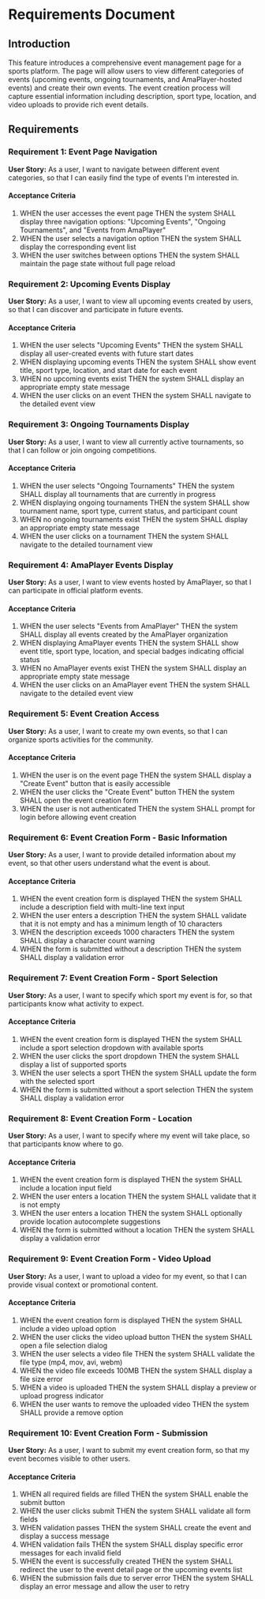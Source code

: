 # Requirements Document

## Introduction

This feature introduces a comprehensive event management page for a sports platform. The page will allow users to view different categories of events (upcoming events, ongoing tournaments, and AmaPlayer-hosted events) and create their own events. The event creation process will capture essential information including description, sport type, location, and video uploads to provide rich event details.

## Requirements

### Requirement 1: Event Page Navigation

**User Story:** As a user, I want to navigate between different event categories, so that I can easily find the type of events I'm interested in.

#### Acceptance Criteria

1. WHEN the user accesses the event page THEN the system SHALL display three navigation options: "Upcoming Events", "Ongoing Tournaments", and "Events from AmaPlayer"
2. WHEN the user selects a navigation option THEN the system SHALL display the corresponding event list
3. WHEN the user switches between options THEN the system SHALL maintain the page state without full page reload

### Requirement 2: Upcoming Events Display

**User Story:** As a user, I want to view all upcoming events created by users, so that I can discover and participate in future events.

#### Acceptance Criteria

1. WHEN the user selects "Upcoming Events" THEN the system SHALL display all user-created events with future start dates
2. WHEN displaying upcoming events THEN the system SHALL show event title, sport type, location, and start date for each event
3. WHEN no upcoming events exist THEN the system SHALL display an appropriate empty state message
4. WHEN the user clicks on an event THEN the system SHALL navigate to the detailed event view

### Requirement 3: Ongoing Tournaments Display

**User Story:** As a user, I want to view all currently active tournaments, so that I can follow or join ongoing competitions.

#### Acceptance Criteria

1. WHEN the user selects "Ongoing Tournaments" THEN the system SHALL display all tournaments that are currently in progress
2. WHEN displaying ongoing tournaments THEN the system SHALL show tournament name, sport type, current status, and participant count
3. WHEN no ongoing tournaments exist THEN the system SHALL display an appropriate empty state message
4. WHEN the user clicks on a tournament THEN the system SHALL navigate to the detailed tournament view

### Requirement 4: AmaPlayer Events Display

**User Story:** As a user, I want to view events hosted by AmaPlayer, so that I can participate in official platform events.

#### Acceptance Criteria

1. WHEN the user selects "Events from AmaPlayer" THEN the system SHALL display all events created by the AmaPlayer organization
2. WHEN displaying AmaPlayer events THEN the system SHALL show event title, sport type, location, and special badges indicating official status
3. WHEN no AmaPlayer events exist THEN the system SHALL display an appropriate empty state message
4. WHEN the user clicks on an AmaPlayer event THEN the system SHALL navigate to the detailed event view

### Requirement 5: Event Creation Access

**User Story:** As a user, I want to create my own events, so that I can organize sports activities for the community.

#### Acceptance Criteria

1. WHEN the user is on the event page THEN the system SHALL display a "Create Event" button that is easily accessible
2. WHEN the user clicks the "Create Event" button THEN the system SHALL open the event creation form
3. WHEN the user is not authenticated THEN the system SHALL prompt for login before allowing event creation

### Requirement 6: Event Creation Form - Basic Information

**User Story:** As a user, I want to provide detailed information about my event, so that other users understand what the event is about.

#### Acceptance Criteria

1. WHEN the event creation form is displayed THEN the system SHALL include a description field with multi-line text input
2. WHEN the user enters a description THEN the system SHALL validate that it is not empty and has a minimum length of 10 characters
3. WHEN the description exceeds 1000 characters THEN the system SHALL display a character count warning
4. WHEN the form is submitted without a description THEN the system SHALL display a validation error

### Requirement 7: Event Creation Form - Sport Selection

**User Story:** As a user, I want to specify which sport my event is for, so that participants know what activity to expect.

#### Acceptance Criteria

1. WHEN the event creation form is displayed THEN the system SHALL include a sport selection dropdown with available sports
2. WHEN the user clicks the sport dropdown THEN the system SHALL display a list of supported sports
3. WHEN the user selects a sport THEN the system SHALL update the form with the selected sport
4. WHEN the form is submitted without a sport selection THEN the system SHALL display a validation error

### Requirement 8: Event Creation Form - Location

**User Story:** As a user, I want to specify where my event will take place, so that participants know where to go.

#### Acceptance Criteria

1. WHEN the event creation form is displayed THEN the system SHALL include a location input field
2. WHEN the user enters a location THEN the system SHALL validate that it is not empty
3. WHEN the user enters a location THEN the system SHALL optionally provide location autocomplete suggestions
4. WHEN the form is submitted without a location THEN the system SHALL display a validation error

### Requirement 9: Event Creation Form - Video Upload

**User Story:** As a user, I want to upload a video for my event, so that I can provide visual context or promotional content.

#### Acceptance Criteria

1. WHEN the event creation form is displayed THEN the system SHALL include a video upload option
2. WHEN the user clicks the video upload button THEN the system SHALL open a file selection dialog
3. WHEN the user selects a video file THEN the system SHALL validate the file type (mp4, mov, avi, webm)
4. WHEN the video file exceeds 100MB THEN the system SHALL display a file size error
5. WHEN a video is uploaded THEN the system SHALL display a preview or upload progress indicator
6. WHEN the user wants to remove the uploaded video THEN the system SHALL provide a remove option

### Requirement 10: Event Creation Form - Submission

**User Story:** As a user, I want to submit my event creation form, so that my event becomes visible to other users.

#### Acceptance Criteria

1. WHEN all required fields are filled THEN the system SHALL enable the submit button
2. WHEN the user clicks submit THEN the system SHALL validate all form fields
3. WHEN validation passes THEN the system SHALL create the event and display a success message
4. WHEN validation fails THEN the system SHALL display specific error messages for each invalid field
5. WHEN the event is successfully created THEN the system SHALL redirect the user to the event detail page or the upcoming events list
6. WHEN the submission fails due to server error THEN the system SHALL display an error message and allow the user to retry
